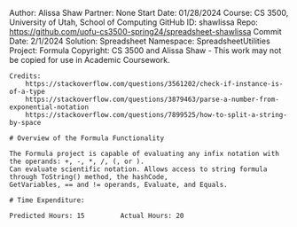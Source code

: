 ﻿
Author: Alissa Shaw
Partner: None
Start Date: 01/28/2024
Course: CS 3500, University of Utah, School of Computing
GitHub ID: shawlissa
Repo: https://github.com/uofu-cs3500-spring24/spreadsheet-shawlissa
Commit Date: 2/1/2024
Solution: Spreadsheet
Namespace: SpreadsheetUtilities
Project: Formula 
Copyright: CS 3500 and Alissa Shaw - This work may not be copied for use in Academic Coursework.
```
Credits:
	https://stackoverflow.com/questions/3561202/check-if-instance-is-of-a-type
	https://stackoverflow.com/questions/3879463/parse-a-number-from-exponential-notation
	https://stackoverflow.com/questions/7899525/how-to-split-a-string-by-space

# Overview of the Formula Functionality

The Formula project is capable of evaluating any infix notation with the operands: +, -, *, /, (, or ).
Can evaluate scientific notation. Allows access to string formula through ToString() method, the hashCode,
GetVariables, == and != operands, Evaluate, and Equals.

# Time Expenditure:

Predicted Hours: 15			Actual Hours: 20


